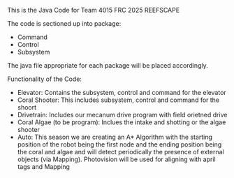 This is the Java Code for Team 4015 FRC 2025 REEFSCAPE

The code is sectioned up into package:
- Command
- Control
- Subsystem

The java file appropriate for each package will be placed accordingly. 

Functionality of the Code:
- Elevator: Contains the subsystem, control and command for the elevator
- Coral Shooter: This includes subsystem, control and command for the shoort
- Drivetrain: Includes our mecanum drive program with field orietned drive
- Coral Algae (to be program): Inclues the intake and shotting or the algae shooter
- Auto: This season we are creating an A* Algorithm with the starting position of the robot being the first node and the ending position being the coral 
  and algae and will detect periodically the presence of external objects (via Mapping). Photovision will be used for aligning with april tags and Mapping

